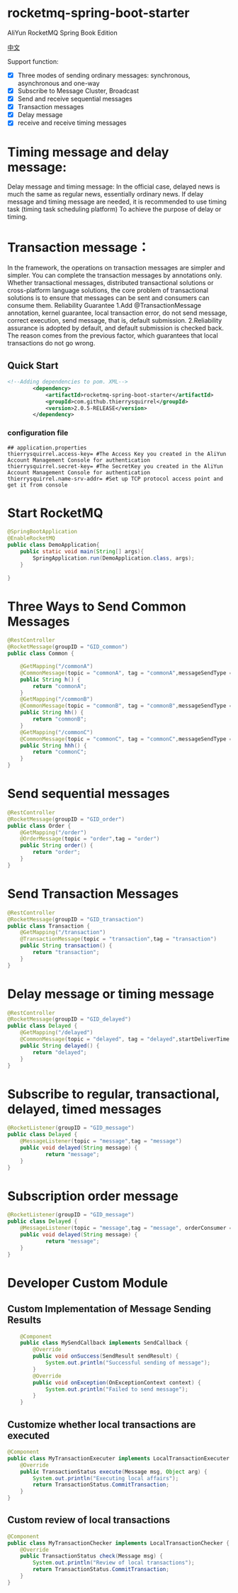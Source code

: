 # rocketmq-spring-boot-starter

AliYun RocketMQ Spring Book Edition

[中文](./README_zh_CN.md)

Support function:

- [x] Three modes of sending ordinary messages: synchronous, asynchronous and one-way
- [x] Subscribe to Message Cluster, Broadcast
- [x] Send and receive sequential messages
- [x] Transaction messages
- [x] Delay message
- [x] receive and receive timing messages

# Timing message and delay message:
Delay message and timing message:
In the official case, delayed news is much the same as regular news, essentially ordinary news.
If delay message and timing message are needed, it is recommended to use timing task (timing task scheduling platform)
To achieve the purpose of delay or timing.

# Transaction message：
 In the framework, the operations on transaction messages are simpler and simpler. You can complete the transaction messages by annotations only.
 Whether transactional messages, distributed transactional solutions or cross-platform language solutions, the core problem of transactional solutions is to ensure that messages can be sent and consumers can consume them.
 Reliability Guarantee
 1.Add @TransactionMessage annotation, kernel guarantee, local transaction error, do not send message, correct execution, send message, that is, default submission.
 2.Reliability assurance is adopted by default, and default submission is checked back. The reason comes from the previous factor, which guarantees that local transactions do not go wrong.
 
## Quick Start

```xml
<!--Adding dependencies to pom. XML-->
        <dependency>
            <artifactId>rocketmq-spring-boot-starter</artifactId>
            <groupId>com.github.thierrysquirrel</groupId>
            <version>2.0.5-RELEASE</version>
        </dependency>
```
 ### configuration file
     
 
 ```properties
 ## application.properties
thierrysquirrel.access-key= #The Access Key you created in the AliYun Account Management Console for authentication
thierrysquirrel.secret-key= #The SecretKey you created in the AliYun Account Management Console for authentication
thierrysquirrel.name-srv-addr= #Set up TCP protocol access point and get it from console
 ```
# Start RocketMQ
```java
@SpringBootApplication
@EnableRocketMQ
public class DemoApplication{
    public static void main(String[] args){
        SpringApplication.run(DemoApplication.class, args);
    }
   
}
```
# Three Ways to Send Common Messages

```java
@RestController
@RocketMessage(groupID = "GID_common")
public class Common {

	@GetMapping("/commonA")
	@CommonMessage(topic = "commonA", tag = "commonA",messageSendType = MessageSendType.SEND)
	public String h() {
		return "commonA";
	}
	@GetMapping("/commonB")
	@CommonMessage(topic = "commonB", tag = "commonB",messageSendType = MessageSendType.SEND_ASYNC)
	public String hh() {
		return "commonB";
	}
	@GetMapping("/commonC")
	@CommonMessage(topic = "commonC", tag = "commonC",messageSendType = MessageSendType.SEND_ONE_WAY)
	public String hhh() {
		return "commonC";
	}
}
```
# Send sequential messages
```java
@RestController
@RocketMessage(groupID = "GID_order")
public class Order {
	@GetMapping("/order")
	@OrderMessage(topic = "order",tag = "order")
	public String order() {
		return "order";
	}
}
```
# Send Transaction Messages
```java
@RestController
@RocketMessage(groupID = "GID_transaction")
public class Transaction {
	@GetMapping("/transaction")
	@TransactionMessage(topic = "transaction",tag = "transaction")
	public String transaction() {
		return "transaction";
	}
}
```
# Delay message or timing message
```java
@RestController
@RocketMessage(groupID = "GID_delayed")
public class Delayed {
	@GetMapping("/delayed")
	@CommonMessage(topic = "delayed", tag = "delayed",startDeliverTime = 10)
	public String delayed() {
		return "delayed";
	}
}
```
# Subscribe to regular, transactional, delayed, timed messages
```java
@RocketListener(groupID = "GID_message")
public class Delayed {
    @MessageListener(topic = "message",tag = "message")	
    public void delayed(String message) {
            return "message";
    }
}
```
# Subscription order message
```java
@RocketListener(groupID = "GID_message")
public class Delayed {
    @MessageListener(topic = "message",tag = "message", orderConsumer = true)
    public void delayed(String message) {
            return "message";
    }
}
```

# Developer Custom Module
## Custom Implementation of Message Sending Results
```java
    @Component
    public class MySendCallback implements SendCallback {
    	@Override
    	public void onSuccess(SendResult sendResult) {
    		System.out.println("Successful sending of message");
    	}
    	@Override
    	public void onException(OnExceptionContext context) {
    		System.out.println("Failed to send message");
    	}
    }
```
## Customize whether local transactions are executed
```java
@Component
public class MyTransactionExecuter implements LocalTransactionExecuter {
	@Override
	public TransactionStatus execute(Message msg, Object arg) {
		System.out.println("Executing local affairs");
		return TransactionStatus.CommitTransaction;
	}
}
```

## Custom review of local transactions
```java
@Component
public class MyTransactionChecker implements LocalTransactionChecker {
	@Override
	public TransactionStatus check(Message msg) {
		System.out.println("Review of local transactions");
		return TransactionStatus.CommitTransaction;
	}
}
```